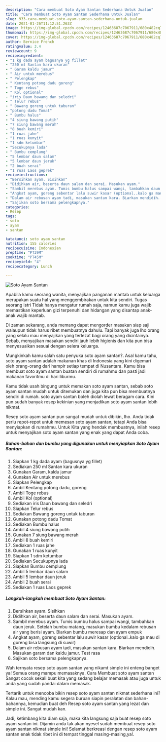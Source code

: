 ```yaml
---
description: "Cara membuat Soto Ayam Santan Sederhana Untuk Jualan"
title: "Cara membuat Soto Ayam Santan Sederhana Untuk Jualan"
slug: 933-cara-membuat-soto-ayam-santan-sederhana-untuk-jualan
date: 2021-01-26T11:12:51.263Z
image: https://img-global.cpcdn.com/recipes/12463687c7067911/680x482cq70/soto-ayam-santan-foto-resep-utama.jpg
thumbnail: https://img-global.cpcdn.com/recipes/12463687c7067911/680x482cq70/soto-ayam-santan-foto-resep-utama.jpg
cover: https://img-global.cpcdn.com/recipes/12463687c7067911/680x482cq70/soto-ayam-santan-foto-resep-utama.jpg
author: Bernice French
ratingvalue: 3.4
reviewcount: 9
recipeingredient:
- "1 kg dada ayam bagusnya yg fillet"
- "250 ml Santan kara ukuran"
- " Garam kaldu jamur"
- " Air untuk merebus"
- " Pelengkap"
- " Kentang potong dadu goreng"
- " Toge rebus"
- " Kol optional"
- "iris Daun bawang dan seledri"
- " Telur rebus"
- " Bawang goreng untuk taburan"
- "potong dadu Tomat"
- " Bumbu halus"
- "4 siung bawang putih"
- "7 siung bawang merah"
- "8 buah kemiri"
- "1 ruas jahe"
- "1 ruas kunyit"
- "1 sdm ketumbar"
- "Secukupnya lada"
- " Bumbu cemplung"
- "5 lembar daun salam"
- "5 lembar daun jeruk"
- "2 buah serai"
- "1 ruas Laos geprek"
recipeinstructions:
- "Bersihkan ayam. Sisihkan"
- "Didihkan air, beserta daun salam dan serai. Masukan ayam."
- "Sambil merebus ayam. Tumis bumbu halus sampai wangi, tambahkan daun jeruk. Setelah bumbu matang, masukan bumbu kedalam rebusan air yang berisi ayam. Biarkan bumbu meresap dan ayam empuk"
- "Angkat ayam, goreng sebentar lalu suwir kasar (optional..kalo ga mau di goreng bisa langsung di suwir)"
- "Dalam air rebusan ayam tadi, masukan santan kara. Biarkan mendidih. Masukan garam dan kaldu jamur. Test rasa"
- "Sajikan soto bersama pelengkapnya."
categories:
- Resep
tags:
- soto
- ayam
- santan

katakunci: soto ayam santan 
nutrition: 155 calories
recipecuisine: Indonesian
preptime: "PT39M"
cooktime: "PT45M"
recipeyield: "4"
recipecategory: Lunch

---
```



![Soto Ayam Santan](https://img-global.cpcdn.com/recipes/12463687c7067911/680x482cq70/soto-ayam-santan-foto-resep-utama.jpg)

Apabila kamu seorang wanita, menyajikan panganan mantab untuk keluarga merupakan suatu hal yang menggembirakan untuk kita sendiri. Tugas seorang istri Tidak hanya mengatur rumah saja, namun kamu juga wajib memastikan keperluan gizi terpenuhi dan hidangan yang disantap anak-anak wajib mantab.

Di zaman  sekarang, anda memang dapat mengorder masakan siap saji walaupun tidak harus ribet membuatnya dahulu. Tapi banyak juga lho orang yang selalu mau menyajikan yang terlezat bagi orang yang dicintainya. Sebab, menyajikan masakan sendiri jauh lebih higienis dan kita pun bisa menyesuaikan sesuai dengan selera keluarga. 



Mungkinkah kamu salah satu penyuka soto ayam santan?. Asal kamu tahu, soto ayam santan adalah makanan khas di Indonesia yang kini digemari oleh orang-orang dari hampir setiap tempat di Nusantara. Kamu bisa membuat soto ayam santan buatan sendiri di rumahmu dan pasti jadi makanan favoritmu di hari liburmu.

Kamu tidak usah bingung untuk memakan soto ayam santan, sebab soto ayam santan mudah untuk ditemukan dan juga kita pun bisa membuatnya sendiri di rumah. soto ayam santan boleh diolah lewat beragam cara. Kini pun sudah banyak resep kekinian yang menjadikan soto ayam santan lebih nikmat.

Resep soto ayam santan pun sangat mudah untuk dibikin, lho. Anda tidak perlu repot-repot untuk memesan soto ayam santan, tetapi Anda bisa menyiapkan di rumahmu. Untuk Kita yang hendak membuatnya, inilah resep untuk menyajikan soto ayam santan yang enak yang dapat Anda coba.

<!--inarticleads1-->

##### Bahan-bahan dan bumbu yang digunakan untuk menyiapkan Soto Ayam Santan:

1. Siapkan 1 kg dada ayam (bagusnya yg fillet)
1. Sediakan 250 ml Santan kara ukuran
1. Gunakan  Garam, kaldu jamur
1. Gunakan  Air untuk merebus
1. Siapkan  Pelengkap
1. Ambil  Kentang potong dadu, goreng
1. Ambil  Toge rebus
1. Ambil  Kol (optional)
1. Sediakan iris Daun bawang dan seledri
1. Siapkan  Telur rebus
1. Sediakan  Bawang goreng untuk taburan
1. Gunakan potong dadu Tomat
1. Sediakan  Bumbu halus
1. Ambil 4 siung bawang putih
1. Gunakan 7 siung bawang merah
1. Ambil 8 buah kemiri
1. Sediakan 1 ruas jahe
1. Gunakan 1 ruas kunyit
1. Siapkan 1 sdm ketumbar
1. Sediakan Secukupnya lada
1. Siapkan  Bumbu cemplung
1. Ambil 5 lembar daun salam
1. Ambil 5 lembar daun jeruk
1. Ambil 2 buah serai
1. Sediakan 1 ruas Laos geprek




<!--inarticleads2-->

##### Langkah-langkah membuat Soto Ayam Santan:

1. Bersihkan ayam. Sisihkan
1. Didihkan air, beserta daun salam dan serai. Masukan ayam.
1. Sambil merebus ayam. Tumis bumbu halus sampai wangi, tambahkan daun jeruk. Setelah bumbu matang, masukan bumbu kedalam rebusan air yang berisi ayam. Biarkan bumbu meresap dan ayam empuk
1. Angkat ayam, goreng sebentar lalu suwir kasar (optional..kalo ga mau di goreng bisa langsung di suwir)
1. Dalam air rebusan ayam tadi, masukan santan kara. Biarkan mendidih. Masukan garam dan kaldu jamur. Test rasa
1. Sajikan soto bersama pelengkapnya.




Wah ternyata resep soto ayam santan yang nikamt simple ini enteng banget ya! Semua orang mampu memasaknya. Cara Membuat soto ayam santan Sangat cocok sekali buat kita yang sedang belajar memasak atau juga untuk anda yang sudah pandai dalam memasak.

Tertarik untuk mencoba bikin resep soto ayam santan nikmat sederhana ini? Kalau mau, mending kamu segera buruan siapin peralatan dan bahan-bahannya, kemudian buat deh Resep soto ayam santan yang lezat dan simple ini. Sangat mudah kan. 

Jadi, ketimbang kita diam saja, maka kita langsung saja buat resep soto ayam santan ini. Dijamin anda tak akan nyesel sudah membuat resep soto ayam santan nikmat simple ini! Selamat berkreasi dengan resep soto ayam santan enak tidak ribet ini di tempat tinggal masing-masing,ya!.

